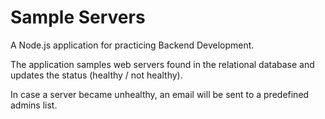 # Sample Servers

A Node.js application for practicing Backend Development.

The application samples web servers found in the relational database and updates the status (healthy / not healthy).

In case a server became unhealthy, an email will be sent to a predefined admins list.
